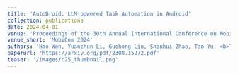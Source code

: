```yaml
---
title: 'AutoDroid: LLM-powered Task Automation in Android'
collection: publications
date: 2024-04-01
venue: 'Proceedings of the 30th Annual International Conference on Mobile Computing and Networking (MobiCom '24)'
venue_short: 'MobiCom 2024'
authors: 'Hao Wen, Yuanchun Li, Guohong Liu, Shanhui Zhao, Tao Yu, <b>Toby Jia-Jun Li</b>, Shiqi Jiang, Yunhao Liu, Yaqin Zhang, and Yunxin Liu'
paperurl: 'https://arxiv.org/pdf/2308.15272.pdf'
teaser: '/images/c25_thumbnail.png'
---
```

